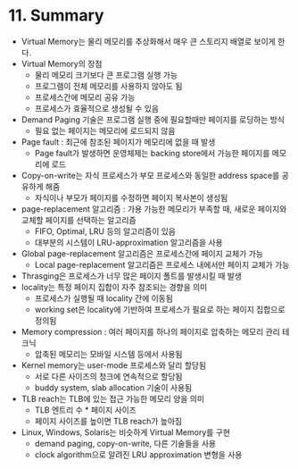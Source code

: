 # 11. Summary

- Virtual Memory는 물리 메모리를 추상화해서 매우 큰 스토리지 배열로 보이게 한다.
- Virtual Memory의 장점
    - 물리 메모리 크기보다 큰 프로그램 실행 가능
    - 프로그램이 전체 메모리를 사용하지 않아도 됨
    - 프로세스간에 메모리 공유 가능
    - 프로세스가 효율적으로 생성될 수 있음
- Demand Paging 기술은 프로그램 실행 중에 필요할때만 페이지를 로딩하는 방식
    - 필요 없는 페이지는 메모리에 로드되지 않음
- Page fault : 최근에 참조된 페이지가 메모리에 없을 때 발생
    - Page fault가 발생하면 운영체제는 backing store에서 가능한 페이지를 메모리에 로드
- Copy-on-write는 자식 프로세스가 부모 프로세스와 동일한 address space를 공유하게 해줌
    - 자식이나 부모가 페이지를 수정하면 페이지 복사본이 생성됨
- page-replacement 알고리즘 : 가용 가능한 메모리가 부족할 때, 새로운 페이지와 교체할 페이지를 선택하는 알고리즘
    - FIFO, Optimal, LRU 등의 알고리즘이 있음
    - 대부분의 시스템이 LRU-approximation 알고리즘을 사용
- Global page-replacement 알고리즘은 프로세스간에 페이지 교체가 가능
    - Local page-replacement 알고리즘은 프로세스 내에서만 페이지 교체가 가능
- Thrasging은 프로세스가 너무 많은 페이지 폴트를 발생시킬 때 발생
- locality는 특정 페이지 집합이 자주 참조되는 경향을 의미
    - 프로세스가 실행될 때 locality 간에 이동됨
    - working set은 locality에 기반하여 프로세스가 필요로 하는 페이지 집합으로 정의됨
- Memory compression : 여러 페이지를 하나의 페이지로 압축하는 메모리 관리 테크닉
    - 압축된 메모리는 모바일 시스템 등에서 사용됨
- Kernel memory는 user-mode 프로세스와 달리 할당됨
    - 서로 다른 사이즈의 청크에 연속적으로 할당됨
    - buddy system, slab allocation 기술이 사용됨
- TLB reach는 TLB에 있는 접근 가능한 메모리 양을 의미
    - TLB 엔트리 수 * 페이지 사이즈
    - 페이지 사이즈를 높이면 TLB reach가 높아짐
- Linux, Windows, Solaris는 비슷하게 Virtual Memory를 구현
    - demand paging, copy-on-write, 다른 기술들을 사용
    - clock algorithm으로 알려진 LRU approximation 변형을 사용